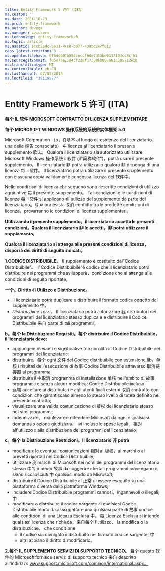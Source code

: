 ```yaml
---
title: Entity Framework 5 许可 (ITA)
ms.custom: ''
ms.date: 2016-10-23
ms.prod: entity-framework
ms.author: divega
ms.manager: avickers
ms.technology: entity-framework-6
ms.topic: article
ms.assetid: 9ccb2adc-a631-4cc8-bd77-43abc2e7f812
caps.latest.revision: 3
ms.openlocfilehash: 6764d697b593ceccf64e7453be9337104cc8cf61
ms.sourcegitcommit: f05e7b62584cf228f17390bb086a61d505712e1b
ms.translationtype: MT
ms.contentlocale: zh-CN
ms.lasthandoff: 07/08/2018
ms.locfileid: "39119977"
---
```

# <a name="entity-framework-5-license-ita"></a>Entity Framework 5 许可 (ITA)
**每个 IL 软件 MICROSOFT CONTRATTO DI LICENZA SUPPLEMENTARE**

**每个 MICROSOFT WINDOWS 操作系统的系统的实体框架 5.0**

Microsoft Corporation （o，在基本 al luogo di residenza del licenziatario，una delle 控告 consociate） 中 licenza al licenziatario il presente supplemento 承认。 Qualora il licenziatario sia autorizzato utilizzare Microsoft Windows 操作系统 il 软件 (il"简称软件")，potrà usare il presente supplemento。 Il licenziatario 非 potrà utilizzarlo qualora 非 disponga di una licenza 每 il 软件。 Il licenziatario potrà utilizzare il presente supplemento con ciascuna copia validamente concessa licenza del 软件中。

Nelle condizioni di licenza che seguono sono descritte condizioni di utilizzo aggiuntive 每 il presente supplemento。 Tali condizioni e le condizioni di licenza 每 il 软件 si applicano all'utilizzo del supplemento da parte del licenziatario。 Qualora esista 取消 conflitto tra le predette condizioni di licenza，prevarranno le condizioni di licenza supplementari。

**Utilizzando il presente supplemento，il licenziatario accetta le presenti condizioni。Qualora il licenziatario 非 le accetti，非 potrà utilizzare il supplemento。**

**Qualora il licenziatario si attenga alle presenti condizioni di licenza，disporrà dei diritti di seguito indicati。**

**1.CODICE DISTRIBUIBILE。** Il supplemento è costituito dal"Codice Distribuibile"。 Il"Codice Distribuibile"è codice che il licenziatario potrà distribuire nei programmi che svilupperà，condizione che si attenga alle condizioni di seguito riportate。

**一个。Diritto di Utilizzo e Distribuzione。**

-   Il licenziatario potrà duplicare e distribuire il formato codice oggetto del supplemento 中。
-   *Distribuzione Terzi。* Il licenziatario potrà autorizzare 我 distributori dei programmi del licenziatario stesso duplicare e distribuire il Codice Distribuibile 来自 parte di tali programmi。

**b。每个 la Distribuzione Requisiti。每个 distribuire il Codice Distribuibile，il licenziatario deve:**

-   aggiungere rilevanti e significative funzionalità al Codice Distribuibile nei programmi del licenziatario;
-   distribuire，每个 ogni 文件 del Codice distribuibile con estensione.lib，单核 i risultati dell'esecuzione di 故事 Codice Distribuibile attraverso 取消链接器 al programma;
-   distribuire il 中取消 programma di installazione 单核 nell'ambito di 故事 programma e senza alcuna modifica; Codice Distribuibile incluso
-   远端 accettare ai distributori e agli utenti finali esterni 取消 contratto con condizioni che garantiscano almeno lo stesso livello di tutela definito nel presente contratto;
-   visualizzare una valida comunicazione di 版权 del licenziatario stesso nei suoi programmi;
-   indennizzare、 manlevare e difendere Microsoft da ogni e qualsiasi domanda o azione giudiziaria、 ivi incluse le spese legali、 相对 all'utilizzo o alla distribuzione dei programmi del licenziatario。

**c。每个 la Distribuzione Restrizioni。Il licenziatario 非 potrà**

-   modificare le eventuali comunicazioni 相对 ai 版权，ai marchi o ai brevetti riportati nel Codice Distribuibile;
-   utilizzare 我 marchi di Microsoft nei nomi dei programmi del licenziatario stesso 中的 o modo 故事 da suggerire che tali programmi provengano o siano riconosciuti 中 qualsiasi modo da Microsoft;
-   distribuire il Codice Distribuibile al 正常 di essere eseguito su una piattaforma diversa dalla piattaforma Windows;
-   includere Codice Distribuibile programmi dannosi，ingannevoli o illegali; 中
-   modificare o distribuire il codice sorgente di qualsiasi Codice Distribuibile modo da assoggettare una qualsiasi parte di 故事 codice alle condizioni di una Licenza Esclusa 中。 每 Licenza Esclusa si intende qualsiasi licenza che richieda，来自每个 l'utilizzo、 la modifica o la distribuzione、 che condizione
    -   il codice sia divulgato o distribuito nel formato codice sorgente; 中
    -   altri abbiano il diritto di modificarlo。

**2.每个 IL SUPPLEMENTO SERVIZI DI SUPPORTO TECNICO。** 每个 questo 软件的 Microsoft fornisce servizi di supporto tecnico 来自 descritto all'indirizzo www.support.microsoft.com/common/international.aspx。
